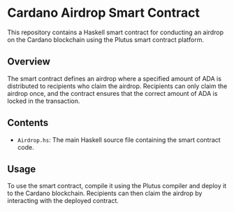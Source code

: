 # Cardano Airdrop Smart Contract

This repository contains a Haskell smart contract for conducting an airdrop on the Cardano blockchain using the Plutus smart contract platform.

## Overview

The smart contract defines an airdrop where a specified amount of ADA is distributed to recipients who claim the airdrop. Recipients can only claim the airdrop once, and the contract ensures that the correct amount of ADA is locked in the transaction.

## Contents

- `Airdrop.hs`: The main Haskell source file containing the smart contract code.

## Usage

To use the smart contract, compile it using the Plutus compiler and deploy it to the Cardano blockchain. Recipients can then claim the airdrop by interacting with the deployed contract.
